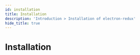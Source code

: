 ```yaml
---
id: installation
title: Installation
description: 'Introduction > Installation of electron-redux'
hide_title: true
---
```


# Installation
